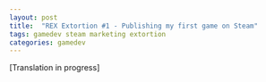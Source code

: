 ```yaml
---
layout: post
title:  "REX Extortion #1 - Publishing my first game on Steam"
tags: gamedev steam marketing extortion
categories: gamedev
---
```


[Translation in progress]